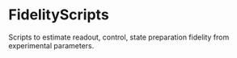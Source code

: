 # FidelityScripts
Scripts to estimate readout, control, state preparation fidelity from experimental parameters.
